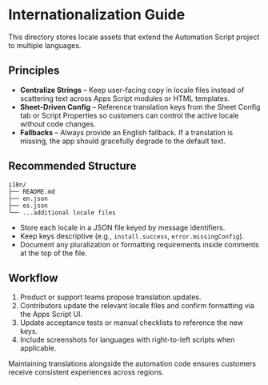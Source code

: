 # Internationalization Guide

This directory stores locale assets that extend the Automation Script project
to multiple languages.

## Principles

- **Centralize Strings** – Keep user-facing copy in locale files instead of
  scattering text across Apps Script modules or HTML templates.
- **Sheet-Driven Config** – Reference translation keys from the Sheet Config tab
  or Script Properties so customers can control the active locale without code
  changes.
- **Fallbacks** – Always provide an English fallback. If a translation is
  missing, the app should gracefully degrade to the default text.

## Recommended Structure

```text
i18n/
├── README.md
├── en.json
├── es.json
└── ...additional locale files
```

- Store each locale in a JSON file keyed by message identifiers.
- Keep keys descriptive (e.g., `install.success`, `error.missingConfig`).
- Document any pluralization or formatting requirements inside comments at the
  top of the file.

## Workflow

1. Product or support teams propose translation updates.
2. Contributors update the relevant locale files and confirm formatting via the
   Apps Script UI.
3. Update acceptance tests or manual checklists to reference the new keys.
4. Include screenshots for languages with right-to-left scripts when applicable.

Maintaining translations alongside the automation code ensures customers
receive consistent experiences across regions.

